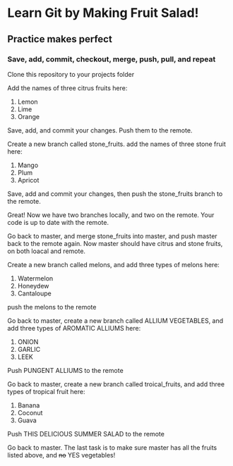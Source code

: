 # Learn Git by Making Fruit Salad!
## Practice makes perfect
### Save, add, commit, checkout, merge, push, pull, and repeat


Clone this repository to your projects folder


Add the names of three citrus fruits here:

1. Lemon
2. Lime
3. Orange


Save, add, and commit your changes. Push them to the remote.


Create a new branch called stone_fruits.
add the names of three stone fruit here:

1. Mango
2. Plum
3. Apricot


Save, add and commit your changes, then push the stone_fruits branch to the remote. 


Great! Now we have two branches locally, and two on the remote. Your code is up to date with the remote.


Go back to master, and merge stone_fruits into master, and push master back to the remote again. Now master should have citrus and stone fruits, on both loacal and remote.


Create a new branch called melons, and add three types of melons here:

1. Watermelon
2. Honeydew
3. Cantaloupe


push the melons to the remote


Go back to master, create a new branch called ALLIUM VEGETABLES, and add three types of AROMATIC ALLIUMS here:

1. ONION
2. GARLIC
3. LEEK


Push PUNGENT ALLIUMS to the remote


Go back to master, create a new branch called troical_fruits, and add three types of tropical fruit here:

1. Banana
2. Coconut
3. Guava 



Push THIS DELICIOUS SUMMER SALAD to the remote


Go back to master. The last task is to make sure master has all the fruits listed above, and ~~no~~ YES vegetables!








